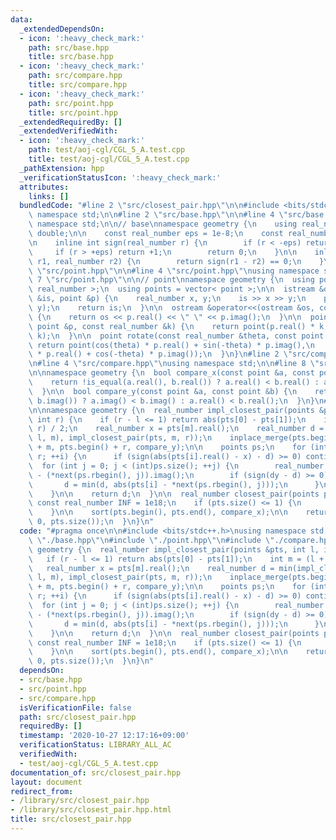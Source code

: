 ```yaml
---
data:
  _extendedDependsOn:
  - icon: ':heavy_check_mark:'
    path: src/base.hpp
    title: src/base.hpp
  - icon: ':heavy_check_mark:'
    path: src/compare.hpp
    title: src/compare.hpp
  - icon: ':heavy_check_mark:'
    path: src/point.hpp
    title: src/point.hpp
  _extendedRequiredBy: []
  _extendedVerifiedWith:
  - icon: ':heavy_check_mark:'
    path: test/aoj-cgl/CGL_5_A.test.cpp
    title: test/aoj-cgl/CGL_5_A.test.cpp
  _pathExtension: hpp
  _verificationStatusIcon: ':heavy_check_mark:'
  attributes:
    links: []
  bundledCode: "#line 2 \"src/closest_pair.hpp\"\n\n#include <bits/stdc++.h>\nusing\
    \ namespace std;\n\n#line 2 \"src/base.hpp\"\n\n#line 4 \"src/base.hpp\"\nusing\
    \ namespace std;\n\n// base\nnamespace geometry {\n    using real_number = long\
    \ double;\n\n    const real_number eps = 1e-8;\n    const real_number pi = acos(-1);\n\
    \n    inline int sign(real_number r) {\n        if (r < -eps) return -1;\n   \
    \     if (r > +eps) return +1;\n        return 0;\n    }\n\n    inline bool is_equal(real_number\
    \ r1, real_number r2) {\n        return sign(r1 - r2) == 0;\n    }\n}\n#line 2\
    \ \"src/point.hpp\"\n\n#line 4 \"src/point.hpp\"\nusing namespace std;\n\n#line\
    \ 7 \"src/point.hpp\"\n\n// point\nnamespace geometry {\n  using point = complex<\
    \ real_number >;\n  using points = vector< point >;\n\n  istream &operator>>(istream\
    \ &is, point &p) {\n    real_number x, y;\n    is >> x >> y;\n    p = point(x,\
    \ y);\n    return is;\n  }\n\n  ostream &operator<<(ostream &os, const point &p)\
    \ {\n    return os << p.real() << \" \" << p.imag();\n  }\n\n  point operator*(const\
    \ point &p, const real_number &k) {\n    return point(p.real() * k, p.imag() *\
    \ k);\n  }\n\n  point rotate(const real_number &theta, const point &p) {\n   \
    \ return point(cos(theta) * p.real() + sin(-theta) * p.imag(),\n        sin(theta)\
    \ * p.real() + cos(-theta) * p.imag());\n  }\n}\n#line 2 \"src/compare.hpp\"\n\
    \n#line 4 \"src/compare.hpp\"\nusing namespace std;\n\n#line 8 \"src/compare.hpp\"\
    \n\nnamespace geometry {\n  bool compare_x(const point &a, const point &b) {\n\
    \    return !is_equal(a.real(), b.real()) ? a.real() < b.real() : a.imag() < b.imag();\n\
    \  }\n\n  bool compare_y(const point &a, const point &b) {\n    return !is_equal(a.imag(),\
    \ b.imag()) ? a.imag() < b.imag() : a.real() < b.real();\n  }\n}\n#line 9 \"src/closest_pair.hpp\"\
    \n\nnamespace geometry {\n  real_number impl_closest_pair(points &pts, int l,\
    \ int r) {\n    if (r - l <= 1) return abs(pts[0] - pts[1]);\n    int m = (l +\
    \ r) / 2;\n    real_number x = pts[m].real();\n    real_number d = min(impl_closest_pair(pts,\
    \ l, m), impl_closest_pair(pts, m, r));\n    inplace_merge(pts.begin() + l, pts.begin()\
    \ + m, pts.begin() + r, compare_y);\n\n    points ps;\n    for (int i = l; i <\
    \ r; ++i) {\n      if (sign(abs(pts[i].real() - x) - d) >= 0) continue;\n    \
    \  for (int j = 0; j < (int)ps.size(); ++j) {\n        real_number dy = pts[i].imag()\
    \ - (*next(ps.rbegin(), j)).imag();\n        if (sign(dy - d) >= 0) break;\n \
    \       d = min(d, abs(pts[i] - *next(ps.rbegin(), j)));\n      }\n\n      ps.emplace_back(pts[i]);\n\
    \    }\n\n    return d;\n  }\n\n  real_number closest_pair(points pts) {\n   \
    \ const real_number INF = 1e18;\n    if (pts.size() <= 1) {\n      return INF;\n\
    \    }\n\n    sort(pts.begin(), pts.end(), compare_x);\n\n    return impl_closest_pair(pts,\
    \ 0, pts.size());\n  }\n}\n"
  code: "#pragma once\n\n#include <bits/stdc++.h>\nusing namespace std;\n\n#include\
    \ \"./base.hpp\"\n#include \"./point.hpp\"\n#include \"./compare.hpp\"\n\nnamespace\
    \ geometry {\n  real_number impl_closest_pair(points &pts, int l, int r) {\n \
    \   if (r - l <= 1) return abs(pts[0] - pts[1]);\n    int m = (l + r) / 2;\n \
    \   real_number x = pts[m].real();\n    real_number d = min(impl_closest_pair(pts,\
    \ l, m), impl_closest_pair(pts, m, r));\n    inplace_merge(pts.begin() + l, pts.begin()\
    \ + m, pts.begin() + r, compare_y);\n\n    points ps;\n    for (int i = l; i <\
    \ r; ++i) {\n      if (sign(abs(pts[i].real() - x) - d) >= 0) continue;\n    \
    \  for (int j = 0; j < (int)ps.size(); ++j) {\n        real_number dy = pts[i].imag()\
    \ - (*next(ps.rbegin(), j)).imag();\n        if (sign(dy - d) >= 0) break;\n \
    \       d = min(d, abs(pts[i] - *next(ps.rbegin(), j)));\n      }\n\n      ps.emplace_back(pts[i]);\n\
    \    }\n\n    return d;\n  }\n\n  real_number closest_pair(points pts) {\n   \
    \ const real_number INF = 1e18;\n    if (pts.size() <= 1) {\n      return INF;\n\
    \    }\n\n    sort(pts.begin(), pts.end(), compare_x);\n\n    return impl_closest_pair(pts,\
    \ 0, pts.size());\n  }\n}\n"
  dependsOn:
  - src/base.hpp
  - src/point.hpp
  - src/compare.hpp
  isVerificationFile: false
  path: src/closest_pair.hpp
  requiredBy: []
  timestamp: '2020-10-27 12:17:16+09:00'
  verificationStatus: LIBRARY_ALL_AC
  verifiedWith:
  - test/aoj-cgl/CGL_5_A.test.cpp
documentation_of: src/closest_pair.hpp
layout: document
redirect_from:
- /library/src/closest_pair.hpp
- /library/src/closest_pair.hpp.html
title: src/closest_pair.hpp
---
```

